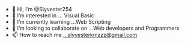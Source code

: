 - 👋 Hi, I’m @Slyvester254
- 👀 I’m interested in ... Visual Basic 
- 🌱 I’m currently learning ...Web Scripting
- 💞️ I’m looking to collaborate on ...Web developers and Programmers
- 📫 How to reach me ...slyvesterkmzzz@gmail.com

<!---
Slyvester254/Slyvester254 is a ✨ special ✨ repository because its `README.md` (this file) appears on your GitHub profile.
You can click the Preview link to take a look at your changes.
--->
